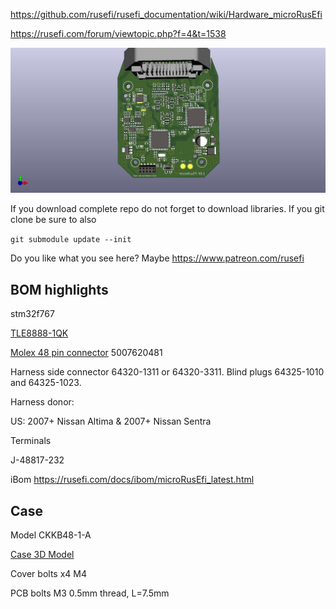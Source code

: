 https://github.com/rusefi/rusefi_documentation/wiki/Hardware_microRusEfi


https://rusefi.com/forum/viewtopic.php?f=4&t=1538

![img](microRusEfi.jpg)

If you download complete repo do not forget to download libraries. If you git clone be sure to also

`git submodule update --init`

Do you like what you see here? Maybe https://www.patreon.com/rusefi

## BOM highlights

stm32f767

[TLE8888-1QK](https://www.infineon.com/dgdl/Infineon-Infineon-TLE8888QK-DS-v01_02-EN.pdf?fileId=5546d4624f205c9a014f402ebd1c6095)

[Molex 48 pin connector](https://www.mouser.com/datasheet/2/276/5007620481_PCB_HEADERS-179151.pdf) 5007620481

Harness side connector 64320-1311 or 64320-3311. Blind plugs 64325-1010 and 64325-1023.


Harness donor:

US: 2007+ Nissan Altima & 2007+ Nissan Sentra


Terminals

J-48817-232


iBom https://rusefi.com/docs/ibom/microRusEfi_latest.html

## Case

Model CKKB48-1-A

[Case 3D Model](https://cad.onshape.com/documents/cce953328a88b521d5673ac5/w/e2d3a78cfb432482f5aac9ea/e/2eb39a31ab72390c6384f68c)

Cover bolts x4 M4

PCB bolts M3 0.5mm thread, L=7.5mm
